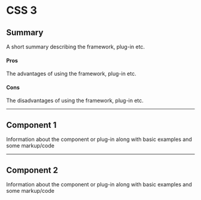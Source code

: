 CSS 3
======================

## Summary

A short summary describing the framework, plug-in etc.

#### Pros

The advantages of using the framework, plug-in etc.

#### Cons

The disadvantages of using the framework, plug-in etc.

***

## Component 1

Information about the component or plug-in along with basic examples and some markup/code

***

## Component 2

Information about the component or plug-in along with basic examples and some markup/code

